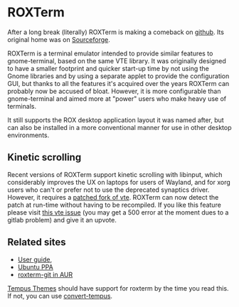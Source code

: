 ROXTerm
=======

After a long break (literally) ROXTerm is making a comeback on
[github](https://github.com/realh/roxterm). Its original home was on
[Sourceforge](https://roxterm.sourceforge.net).


ROXTerm is a terminal emulator intended to provide similar features to
gnome-terminal, based on the same VTE library. It was originally designed to
have a smaller footprint and quicker start-up time by not using the Gnome
libraries and by using a separate applet to provide the configuration GUI, but
thanks to all the features it's acquired over the years ROXTerm can probably
now be accused of bloat. However, it is more configurable than gnome-terminal
and aimed more at "power" users who make heavy use of terminals.

It still supports the ROX desktop application layout it was named after, but
can also be installed in a more conventional manner for use in other desktop
environments.

Kinetic scrolling
-----------------

Recent versions of ROXTerm support kinetic scrolling with libinput, which
considerably improves the UX on laptops for users of Wayland, and for xorg
users who can't or prefer not to use the deprecated synaptics driver. However,
it requires a [patched fork of vte](https://gitlab.gnome.org/realh69/vte).
ROXTerm can now detect the patch at run-time without having to be recompiled.
If you like this feature please visit
[this vte issue](https://gitlab.gnome.org/GNOME/vte/-/issues/234) (you may get
a 500 error at the moment dues to a gitlab problem) and give it an upvote.

Related sites
-------------

* [User guide](https://realh.github.io/roxterm),
* [Ubuntu PPA](https://launchpad.net/~h-realh/+archive/ubuntu/roxterm)
* [roxterm-git in AUR](https://aur.archlinux.org/packages/roxterm-git/)

[Tempus Themes](https://gitlab.com/protesilaos/tempus-themes) should have
support for roxterm by the time you read this. If not, you can use
[convert-tempus](https://gitlab.com/realh69/convert-tempus).

